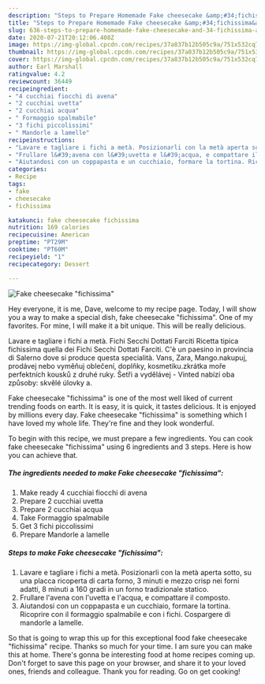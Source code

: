 ```yaml
---
description: "Steps to Prepare Homemade Fake cheesecake &amp;#34;fichissima&amp;#34;"
title: "Steps to Prepare Homemade Fake cheesecake &amp;#34;fichissima&amp;#34;"
slug: 636-steps-to-prepare-homemade-fake-cheesecake-and-34-fichissima-and-34
date: 2020-07-21T20:12:06.408Z
image: https://img-global.cpcdn.com/recipes/37a837b12b505c9a/751x532cq70/fake-cheesecake-fichissima-recipe-main-photo.jpg
thumbnail: https://img-global.cpcdn.com/recipes/37a837b12b505c9a/751x532cq70/fake-cheesecake-fichissima-recipe-main-photo.jpg
cover: https://img-global.cpcdn.com/recipes/37a837b12b505c9a/751x532cq70/fake-cheesecake-fichissima-recipe-main-photo.jpg
author: Earl Marshall
ratingvalue: 4.2
reviewcount: 36449
recipeingredient:
- "4 cucchiai fiocchi di avena"
- "2 cucchiai uvetta"
- "2 cucchiai acqua"
- " Formaggio spalmabile"
- "3 fichi piccolissimi"
- " Mandorle a lamelle"
recipeinstructions:
- "Lavare e tagliare i fichi a metà. Posizionarli con la metà aperta sotto, su una placca ricoperta di carta forno, 3 minuti e mezzo crisp nei forni adatti, 8 minuti a 160 gradi in un forno tradizionale statico."
- "Frullare l&#39;avena con l&#39;uvetta e l&#39;acqua, e compattare il composto."
- "Aiutandosi con un coppapasta e un cucchiaio, formare la tortina. Ricoprire con il formaggio spalmabile e con i fichi. Cospargere di mandorle a lamelle."
categories:
- Recipe
tags:
- fake
- cheesecake
- fichissima

katakunci: fake cheesecake fichissima 
nutrition: 169 calories
recipecuisine: American
preptime: "PT29M"
cooktime: "PT60M"
recipeyield: "1"
recipecategory: Dessert

---
```



![Fake cheesecake &#34;fichissima&#34;](https://img-global.cpcdn.com/recipes/37a837b12b505c9a/751x532cq70/fake-cheesecake-fichissima-recipe-main-photo.jpg)

Hey everyone, it is me, Dave, welcome to my recipe page. Today, I will show you a way to make a special dish, fake cheesecake &#34;fichissima&#34;. One of my favorites. For mine, I will make it a bit unique. This will be really delicious.

Lavare e tagliare i fichi a metà. Fichi Secchi Dottati Farciti Ricetta tipica fichissima quella dei Fichi Secchi Dottati Farciti. C&#39;è un paesino in provincia di Salerno dove si produce questa specialità. Vans, Zara, Mango.nakupuj, prodávej nebo vyměňuj oblečení, doplňky, kosmetiku.zkrátka moře perfektních kousků z druhé ruky. Šetři a vydělávej - Vinted nabízí oba způsoby: skvělé úlovky a.

Fake cheesecake &#34;fichissima&#34; is one of the most well liked of current trending foods on earth. It is easy, it is quick, it tastes delicious. It is enjoyed by millions every day. Fake cheesecake &#34;fichissima&#34; is something which I have loved my whole life. They're fine and they look wonderful.


To begin with this recipe, we must prepare a few ingredients. You can cook fake cheesecake &#34;fichissima&#34; using 6 ingredients and 3 steps. Here is how you can achieve that.

<!--inarticleads1-->

##### The ingredients needed to make Fake cheesecake &#34;fichissima&#34;:

1. Make ready 4 cucchiai fiocchi di avena
1. Prepare 2 cucchiai uvetta
1. Prepare 2 cucchiai acqua
1. Take  Formaggio spalmabile
1. Get 3 fichi piccolissimi
1. Prepare  Mandorle a lamelle




<!--inarticleads2-->

##### Steps to make Fake cheesecake &#34;fichissima&#34;:

1. Lavare e tagliare i fichi a metà. Posizionarli con la metà aperta sotto, su una placca ricoperta di carta forno, 3 minuti e mezzo crisp nei forni adatti, 8 minuti a 160 gradi in un forno tradizionale statico.
1. Frullare l&#39;avena con l&#39;uvetta e l&#39;acqua, e compattare il composto.
1. Aiutandosi con un coppapasta e un cucchiaio, formare la tortina. Ricoprire con il formaggio spalmabile e con i fichi. Cospargere di mandorle a lamelle.




So that is going to wrap this up for this exceptional food fake cheesecake &#34;fichissima&#34; recipe. Thanks so much for your time. I am sure you can make this at home. There's gonna be interesting food at home recipes coming up. Don't forget to save this page on your browser, and share it to your loved ones, friends and colleague. Thank you for reading. Go on get cooking!
